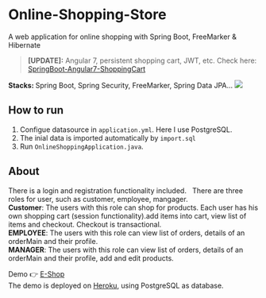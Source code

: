 
# Online-Shopping-Store
A web application for online shopping with Spring Boot, FreeMarker &amp; Hibernate

> **\[UPDATE\]:** Angular 7, persistent shopping cart, JWT, etc. Check here: [SpringBoot-Angular7-ShoppingCart](https://github.com/zhulinn/SpringBoot-Angular7-ShoppingCart)



<strong>Stacks: </strong>Spring Boot, Spring Security, FreeMarker, Spring Data JPA...
<img src="https://raw.githubusercontent.com/zhulinn/blog/hexo/source/uploads/post_pics/shop-cart.png">

## How to run
1. Configue datasource in `application.yml`. Here I use PostgreSQL.
2. The inial data is imported automatically by `import.sql`
3. Run `OnlineShoppingApplication.java`.


## About
There is a login and registration functionality included.  
There are three roles for user, such as customer, employee, mangager.  
**Customer**: The users with this role can shop for products. Each user has his own shopping cart (session functionality).add items into cart, view list of items and checkout. Checkout is transactional.  
**EMPLOYEE**: The users with this role can view list of  orders, details of an orderMain and their profile.  
**MANAGER**: The users with this role can view list of orders, details of an orderMain and their profile, add and edit products.  
  
Demo :point_right: [E-Shop](https://e-ishop.herokuapp.com/)  
The demo is deployed on [Heroku](https://www.heroku.com/), using PostgreSQL as database.  
 
